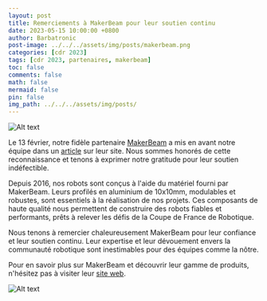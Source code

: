 ```yaml
---
layout: post
title: Remerciements à MakerBeam pour leur soutien continu
date: 2023-05-15 10:00:00 +0800
author: Barbatronic
post-image: ../../../assets/img/posts/makerbeam.png
categories: [cdr 2023]
tags: [cdr 2023, partenaires, makerbeam]
toc: false
comments: false
math: false
mermaid: false
pin: false
img_path: ../../../assets/img/posts/
---
```

![Alt text](2-equipe-karibous-makerbeam-frame-exposed.jpg)

Le 13 février, notre fidèle partenaire [MakerBeam](https://www.makerbeam.com/) a mis en avant notre équipe dans un [article](https://www.makerbeam.com/blogs/makerbeam/equipe-karibous-coupe-de-robotique-france/) sur leur site. Nous sommes honorés de cette reconnaissance et tenons à exprimer notre gratitude pour leur soutien indéfectible.

Depuis 2016, nos robots sont conçus à l'aide du matériel fourni par MakerBeam. Leurs profilés en aluminium de 10x10mm, modulables et robustes, sont essentiels à la réalisation de nos projets. Ces composants de haute qualité nous permettent de construire des robots fiables et performants, prêts à relever les défis de la Coupe de France de Robotique.

Nous tenons à remercier chaleureusement MakerBeam pour leur confiance et leur soutien continu. Leur expertise et leur dévouement envers la communauté robotique sont inestimables pour des équipes comme la nôtre.

Pour en savoir plus sur MakerBeam et découvrir leur gamme de produits, n'hésitez pas à visiter leur [site web](https://www.makerbeam.com/).

![Alt text](makerbeam.png)